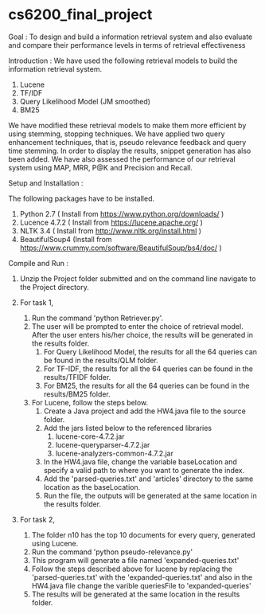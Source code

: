 # cs6200_final_project

Goal : To design and build a information retrieval system and also evaluate and compare their performance levels in terms of retrieval effectiveness

Introduction : 
We have used the following retrieval models to build the information retrieval system.
1. Lucene
2. TF/IDF
3. Query Likelihood Model (JM smoothed)
4. BM25

We have modified these retrieval models to make them more efficient by using stemming, stopping techniques. We have applied two query enhancement techniques, that is, pseudo relevance feedback and query time stemming. In order to display the results, snippet generation has also been added. We have also assessed the performance of our retrieval system using MAP, MRR, P@K and Precision and Recall.

Setup and Installation :

The following packages have to be installed.
1. Python 2.7 ( Install from https://www.python.org/downloads/ )
2. Lucence 4.7.2 ( Install from https://lucene.apache.org/ )
3. NLTK 3.4 ( Install from http://www.nltk.org/install.html )
4. BeautifulSoup4 (Install from https://www.crummy.com/software/BeautifulSoup/bs4/doc/ )

Compile and Run :

1. Unzip the Project folder submitted and on the command line navigate to the Project directory.
2. For task 1, 
    1. Run the command 'python Retriever.py'.
    2. The user will be prompted to enter the choice of retrieval model. After the user enters his/her choice, the results will be generated in the results folder.
        1. For Query Likelihood Model, the results for all the 64 queries can be found in the results/QLM folder.  
        2. For TF-IDF, the results for all the 64 queries can be found in the results/TFIDF folder.
        3. For BM25, the results for all the 64 queries can be found in the results/BM25 folder.
    3. For Lucene, follow the steps below.
        1. Create a Java project and add the HW4.java file to the source folder.
        2. Add the jars listed below to the referenced libraries
            1. lucene-core-4.7.2.jar
            2. lucene-queryparser-4.7.2.jar
            3. lucene-analyzers-common-4.7.2.jar
        3. In the HW4.java file, change the variable baseLocation and specify a valid path to where you want to generate the index.
        4. Add the 'parsed-queries.txt' and 'articles' directory to the same location as the baseLocation.
        5. Run the file, the outputs will be generated at the same location in the results folder.
    
3. For task 2,
    1. The folder n10 has the top 10 documents for every query, generated using Lucene.
    2. Run the command 'python pseudo-relevance.py'
    3. This program will generate a file named 'expanded-queries.txt'
    4. Follow the steps described above for lucene by replacing the 'parsed-queries.txt' with the 'expanded-queries.txt' and also in the HW4.java file change 
       the varible queriesFile to 'expanded-queries'
    5. The results will be generated at the same location in the results folder.

  




 
